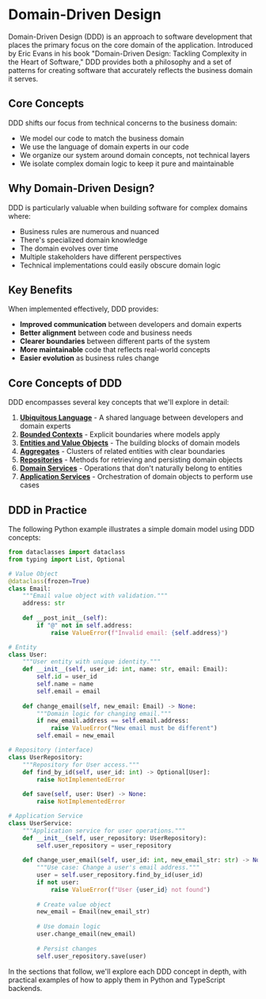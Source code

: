 # Domain-Driven Design

Domain-Driven Design (DDD) is an approach to software development that places the primary focus on the core domain of the application. Introduced by Eric Evans in his book "Domain-Driven Design: Tackling Complexity in the Heart of Software," DDD provides both a philosophy and a set of patterns for creating software that accurately reflects the business domain it serves.

## Core Concepts

DDD shifts our focus from technical concerns to the business domain:

- We model our code to match the business domain
- We use the language of domain experts in our code
- We organize our system around domain concepts, not technical layers
- We isolate complex domain logic to keep it pure and maintainable

## Why Domain-Driven Design?

DDD is particularly valuable when building software for complex domains where:

- Business rules are numerous and nuanced
- There's specialized domain knowledge
- The domain evolves over time
- Multiple stakeholders have different perspectives
- Technical implementations could easily obscure domain logic

## Key Benefits

When implemented effectively, DDD provides:

- **Improved communication** between developers and domain experts
- **Better alignment** between code and business needs
- **Clearer boundaries** between different parts of the system
- **More maintainable** code that reflects real-world concepts
- **Easier evolution** as business rules change

## Core Concepts of DDD

DDD encompasses several key concepts that we'll explore in detail:

1. [**Ubiquitous Language**](ubiquitous-language.md) - A shared language between developers and domain experts
2. [**Bounded Contexts**](bounded-contexts.md) - Explicit boundaries where models apply
3. [**Entities and Value Objects**](entities-value-objects.md) - The building blocks of domain models
4. [**Aggregates**](aggregates.md) - Clusters of related entities with clear boundaries
5. [**Repositories**](repositories.md) - Methods for retrieving and persisting domain objects
6. [**Domain Services**](domain-services.md) - Operations that don't naturally belong to entities
7. [**Application Services**](application-services.md) - Orchestration of domain objects to perform use cases

## DDD in Practice

The following Python example illustrates a simple domain model using DDD concepts:

```python
from dataclasses import dataclass
from typing import List, Optional

# Value Object
@dataclass(frozen=True)
class Email:
    """Email value object with validation."""
    address: str
    
    def __post_init__(self):
        if "@" not in self.address:
            raise ValueError(f"Invalid email: {self.address}")

# Entity
class User:
    """User entity with unique identity."""
    def __init__(self, user_id: int, name: str, email: Email):
        self.id = user_id
        self.name = name
        self.email = email
    
    def change_email(self, new_email: Email) -> None:
        """Domain logic for changing email."""
        if new_email.address == self.email.address:
            raise ValueError("New email must be different")
        self.email = new_email

# Repository (interface)
class UserRepository:
    """Repository for User access."""
    def find_by_id(self, user_id: int) -> Optional[User]:
        raise NotImplementedError
        
    def save(self, user: User) -> None:
        raise NotImplementedError

# Application Service
class UserService:
    """Application service for user operations."""
    def __init__(self, user_repository: UserRepository):
        self.user_repository = user_repository
    
    def change_user_email(self, user_id: int, new_email_str: str) -> None:
        """Use case: Change a user's email address."""
        user = self.user_repository.find_by_id(user_id)
        if not user:
            raise ValueError(f"User {user_id} not found")
            
        # Create value object
        new_email = Email(new_email_str)
        
        # Use domain logic
        user.change_email(new_email)
        
        # Persist changes
        self.user_repository.save(user)
```

In the sections that follow, we'll explore each DDD concept in depth, with practical examples of how to apply them in Python and TypeScript backends. 